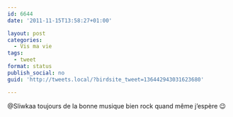 ```yaml
---
id: 6644
date: '2011-11-15T13:58:27+01:00'

layout: post
categories:
  - Vis ma vie
tags:
  - tweet
format: status
publish_social: no
guid: 'http://tweets.local/?birdsite_tweet=136442943031623680'

---
```


@Sliwkaa toujours de la bonne musique bien rock quand même j’espère 😉